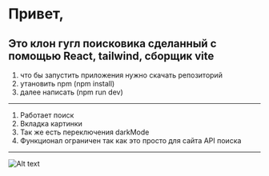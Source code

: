 # Привет,
## Это клон гугл поисковика сделанный с помощью React, tailwind, сборщик vite 
1. что бы запустить приложения нужно скачать репозиторий
2. утановить npm (npm install)
3. далее написать (npm run dev)
--------------------------------------------------------------------
1. Работает поиск 
2. Вкладка картинки 
3. Так же есть переключения darkMode 
4. Функционал ограничен так как это просто для сайта API поиска 
---------------------------------------------------------------------
![Alt text](relative%20path/src/assets/google-home.png "Title")
